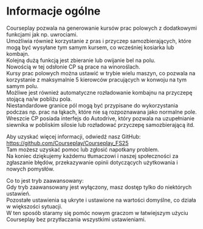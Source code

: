 # Informacje ogólne
  
Courseplay pozwala na generowanie kursów prac polowych z dodatkowymi funkcjami jak np. uwrociami.  
Umożliwia również korzystanie z pras i przyczep samozbierających, które mogą być wysyłane tym samym kursem, co wcześniej kosiarka lub kombajn.  
Kolejną dużą funkcją jest zbieranie lub owijanie bel na polu.  
Nowością w tej odsłonie CP są prace na winoroślach.  
Kursy prac polowych można ustawić w trybie wielu maszyn, co pozwala na korzystanie z maksymalnie 5 kierowców pracujących w konwoju na tym samym polu.  
Możliwe jest również automatyczne rozładowanie kombajnu na przyczepę stojącą na/w pobliżu pola.  
Niestandardowe granice pól mogą być przypisane do wykorzystania podczas np. prac na łąkach, które nie są rozpoznawana jako normalne pole.  
Wreszcie CP posiada interfejs do Autodrive, który pozwala na uzupełnianie siewnika w pobliskim silosie lub rozładować przyczepę samozbierającą itd.  
  
Aby uzyskać więcej informacji, odwiedź nasz GitHub: https://github.com/Courseplay/Courseplay_FS25  
Tam możesz uzyskać pomoc lub zgłosić napotkany problem.  
Na koniec dziękujemy każdemu tłumaczowi i naszej społeczności za zgłaszanie błędów, przekazywanie opinii dotyczących użytkowania i nowych pomysłów.  
  
Co to jest tryb zaawansowany:  
Gdy tryb zaawansowany jest wyłączony, masz dostęp tylko do niektórych ustawień.  
Pozostałe ustawienia są ukryte i ustawione na wartości domyślne, co działa w większości sytuacji.  
W ten sposób staramy się pomóc nowym graczom w łatwiejszym użyciu Courseplay bez przytłaczania wszystkimi ustawieniami.  


